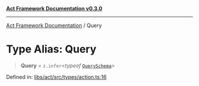 [**Act Framework Documentation v0.3.0**](../README.md)

***

[Act Framework Documentation](../globals.md) / Query

# Type Alias: Query

> **Query** = `z.infer`\<*typeof* [`QuerySchema`](../variables/QuerySchema.md)\>

Defined in: [libs/act/src/types/action.ts:16](https://github.com/Rotorsoft/act-root/blob/44434ac9e20b81fc5bbda127e1633a974aa78bcb/libs/act/src/types/action.ts#L16)
